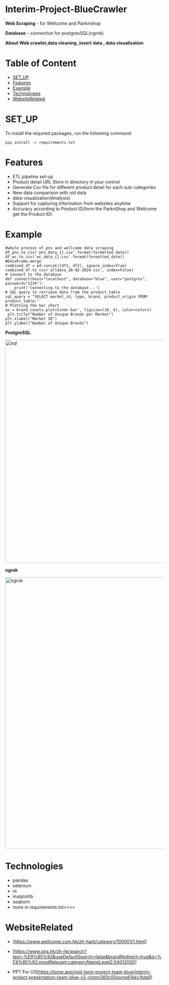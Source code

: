 # Interim-Project-BlueCrawler

**Web Scraping** - for Wellcome and Panknshop

**Database** - connection for postgresSQL(ngrok)

**About Web crawler,data cleaning ,insert data , data visualisation**

# Table of Content
* [SET_UP](#SET_UP)
* [Features](#Features)
* [Example](#Example)
* [Technologies](#Technologies)
* [WebsiteRelated](#WebsiteRelated)

# SET_UP
To install the required packages, run the following command:

```shell
pip install -r requirements.txt
```
# Features
* ETL pipeline set-up
* Product detail URL Store in directory in your control
* Generate Csv file for different product detail for each sub-categories
* New data comparison with old data
* data-visualization(Analysis)
* Support for capturing information from websites anytime
* Accuracy according to Product ID(form the ParknShop and Wellcome get the Product ID)

# Example
```shell
#whole process of pns and wellcome data scraping
df_pns.to_csv('pns_data_{}.csv'.format(formatted_date))
df_wc.to_csv('wc_data_{}.csv'.format(formatted_date))
#DataFrame.merge
combined_df = pd.concat([df1, df2], ignore_index=True)
combined_df.to_csv('alldata_28-02-2024.csv', index=False)
# Connect to the database
def connect(host="localhost", database="blue", user="postgres", password="1234"):
    print('Connecting to the database...')
# SQL query to retrieve data from the product_table
sql_query = "SELECT market_id, type, brand, product_origin FROM product_table;"
# Plotting the bar chart
ax = brand_counts.plot(kind='bar', figsize=(10, 6), color=colors)
 plt.title("Number of Unique Brands per Market")
plt.xlabel("Market ID")
plt.ylabel("Number of Unique Brands")
```

**PostgreSQL**

<img width="707" alt="sql" src="https://github.com/ryanng9672/BlueCrawler-Technical-Project/assets/158177590/ffd63148-b734-412f-a99d-2c4f58efe3eb">



**ngrok**

<img width="859" alt="ngrok" src="https://github.com/ryanng9672/BlueCrawler-Technical-Project/assets/158177590/a4e155e6-164b-489d-ac57-594492233743">



# Technologies
* pandas
* selenium
* re
* matplotlib
* seaborn
* more in requirements.txt<<<<

# WebsiteRelated
* [https://www.wellcome.com.hk/zh-hant/category/100001/1.html]
* [https://www.pns.hk/zh-hk/search?text=%E9%85%92&useDefaultSearch=false&brandRedirect=true&q=%E9%85%92:mostRelevant:categoryNameLevel2:04012000]
 
* PPT For US[https://tome.app/mid-term-project-team-blue/interim-project-presentation-team-blue-v2-clsmn360c00oyms61kky1tdg9]









